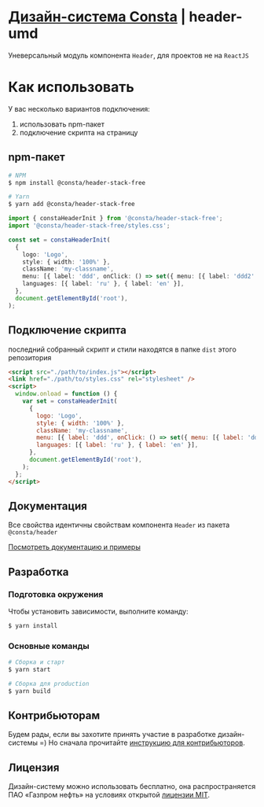 # [Дизайн-система Consta](http://consta.gazprom-neft.ru/) | header-umd

Уневерсальный модуль компонента `Header`, для проектов не на `ReactJS`

# Как использовать

У вас несколько вариантов подключения:

1. использовать npm-пакет
2. подключение скрипта на страницу

## npm-пакет

```sh
# NPM
$ npm install @consta/header-stack-free

# Yarn
$ yarn add @consta/header-stack-free
```

```ts
import { constaHeaderInit } from '@consta/header-stack-free';
import '@consta/header-stack-free/styles.css';

const set = constaHeaderInit(
  {
    logo: 'Logo',
    style: { width: '100%' },
    className: 'my-classname',
    menu: [{ label: 'ddd', onClick: () => set({ menu: [{ label: 'ddd2' }] }) }],
    languages: [{ label: 'ru' }, { label: 'en' }],
  },
  document.getElementById('root'),
);
```

## Подключение скрипта

последний собранный скрипт и стили находятся в папке `dist` этого репозитория

```html
<script src="./path/to/index.js"></script>
<link href="./path/to/styles.css" rel="stylesheet" />
<script>
  window.onload = function () {
    var set = constaHeaderInit(
      {
        logo: 'Logo',
        style: { width: '100%' },
        className: 'my-classname',
        menu: [{ label: 'ddd', onClick: () => set({ menu: [{ label: 'ddd2' }] }) }],
        languages: [{ label: 'ru' }, { label: 'en' }],
      },
      document.getElementById('root'),
    );
  };
</script>
```

## Документация

Все свойства идентичны свойствам компонента `Header` из пакета `@consta/header`

[Посмотреть документацию и примеры](https://header-consta.vercel.app/?path=/docs/components-header--playground)

## Разработка

### Подготовка окружения

Чтобы установить зависимости, выполните команду:

```sh
$ yarn install
```

### Основные команды

```sh
# Сборка и старт
$ yarn start

# Сборка для production
$ yarn build

```

## Контрибьюторам

Будем рады, если вы захотите принять участие в разработке дизайн-системы =) Но сначала прочитайте [инструкцию для контрибьюторов](https://consta-uikit.vercel.app/?path=/docs/common-develop-contributors--page).

## Лицензия

Дизайн-систему можно использовать бесплатно, она распространяется ПАО «Газпром нефть» на условиях открытой [лицензии MIT](https://consta.gazprom-neft.ru/static/licence_mit.pdf).
